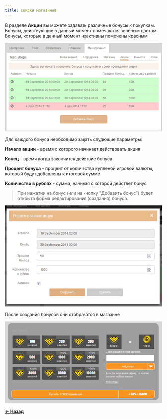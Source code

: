 ```yaml
---
title: Скидки магазинов
---
```


В разделе **Акции** вы можете задавать различные бонусы к покупкам. Бонусы, действующие в данный момент помечаются зеленым цветом.
Бонусы, которые в данный момент неактивны помечены красным

![Список бонусов для проекта](/images/shop/shop_bonus_index.jpg "Список бонусов для проекта")

Для каждого бонуса необходимо задать слудющие параметры:

**Начало акции** - время с которого начинает действовать акция

**Конец** - время когда закончится действие бонуса

**Процент бонуса** - процент от количества купленой игровой валюты, который будут добавлены к итоговой сумме

**Количество в рублях** - сумма, начиная с которой действет бонус

> При нажатии на бонус (или на кнопку "Добавить бонус") будет открыта форма редактирования (создания) бонуса.

![Форма редактирование](/images/shop/shop_bonus_new.jpg "Форма редактирования")

После создания бонусов они отобразятся в магазине

![Отображение бонусов в магазине](/images/shop/shop_bonus_result.jpg "Отображение бонусов в магазине")

[**<- Назад**](/docs/shop/)